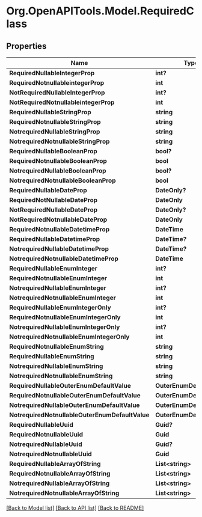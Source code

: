# Org.OpenAPITools.Model.RequiredClass

## Properties

Name | Type | Description | Notes
------------ | ------------- | ------------- | -------------
**RequiredNullableIntegerProp** | **int?** |  | 
**RequiredNotnullableintegerProp** | **int** |  | 
**NotRequiredNullableIntegerProp** | **int?** |  | [optional] 
**NotRequiredNotnullableintegerProp** | **int** |  | [optional] 
**RequiredNullableStringProp** | **string** |  | 
**RequiredNotnullableStringProp** | **string** |  | 
**NotrequiredNullableStringProp** | **string** |  | [optional] 
**NotrequiredNotnullableStringProp** | **string** |  | [optional] 
**RequiredNullableBooleanProp** | **bool?** |  | 
**RequiredNotnullableBooleanProp** | **bool** |  | 
**NotrequiredNullableBooleanProp** | **bool?** |  | [optional] 
**NotrequiredNotnullableBooleanProp** | **bool** |  | [optional] 
**RequiredNullableDateProp** | **DateOnly?** |  | 
**RequiredNotNullableDateProp** | **DateOnly** |  | 
**NotRequiredNullableDateProp** | **DateOnly?** |  | [optional] 
**NotRequiredNotnullableDateProp** | **DateOnly** |  | [optional] 
**RequiredNotnullableDatetimeProp** | **DateTime** |  | 
**RequiredNullableDatetimeProp** | **DateTime?** |  | 
**NotrequiredNullableDatetimeProp** | **DateTime?** |  | [optional] 
**NotrequiredNotnullableDatetimeProp** | **DateTime** |  | [optional] 
**RequiredNullableEnumInteger** | **int?** |  | 
**RequiredNotnullableEnumInteger** | **int** |  | 
**NotrequiredNullableEnumInteger** | **int?** |  | [optional] 
**NotrequiredNotnullableEnumInteger** | **int** |  | [optional] 
**RequiredNullableEnumIntegerOnly** | **int?** |  | 
**RequiredNotnullableEnumIntegerOnly** | **int** |  | 
**NotrequiredNullableEnumIntegerOnly** | **int?** |  | [optional] 
**NotrequiredNotnullableEnumIntegerOnly** | **int** |  | [optional] 
**RequiredNotnullableEnumString** | **string** |  | 
**RequiredNullableEnumString** | **string** |  | 
**NotrequiredNullableEnumString** | **string** |  | [optional] 
**NotrequiredNotnullableEnumString** | **string** |  | [optional] 
**RequiredNullableOuterEnumDefaultValue** | **OuterEnumDefaultValue** |  | 
**RequiredNotnullableOuterEnumDefaultValue** | **OuterEnumDefaultValue** |  | 
**NotrequiredNullableOuterEnumDefaultValue** | **OuterEnumDefaultValue** |  | [optional] 
**NotrequiredNotnullableOuterEnumDefaultValue** | **OuterEnumDefaultValue** |  | [optional] 
**RequiredNullableUuid** | **Guid?** |  | 
**RequiredNotnullableUuid** | **Guid** |  | 
**NotrequiredNullableUuid** | **Guid?** |  | [optional] 
**NotrequiredNotnullableUuid** | **Guid** |  | [optional] 
**RequiredNullableArrayOfString** | **List&lt;string&gt;** |  | 
**RequiredNotnullableArrayOfString** | **List&lt;string&gt;** |  | 
**NotrequiredNullableArrayOfString** | **List&lt;string&gt;** |  | [optional] 
**NotrequiredNotnullableArrayOfString** | **List&lt;string&gt;** |  | [optional] 

[[Back to Model list]](../README.md#documentation-for-models) [[Back to API list]](../README.md#documentation-for-api-endpoints) [[Back to README]](../README.md)

